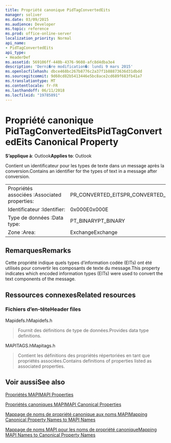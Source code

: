 ```yaml
---
title: Propriété canonique PidTagConvertedEits
manager: soliver
ms.date: 03/09/2015
ms.audience: Developer
ms.topic: reference
ms.prod: office-online-server
localization_priority: Normal
api_name:
- PidTagConvertedEits
api_type:
- HeaderDef
ms.assetid: 569106ff-440b-4376-9608-afc8d4dba3e4
description: 'Derni�re modification�: lundi 9 mars 2015'
ms.openlocfilehash: dbce468bc267b8776c2a37f1b88873636d31dbdd
ms.sourcegitcommit: 9d60cd82b5413446e5bc8ace2cd689f683fb41a7
ms.translationtype: MT
ms.contentlocale: fr-FR
ms.lasthandoff: 06/11/2018
ms.locfileid: "19785891"
---
```

# <a name="pidtagconvertedeits-canonical-property"></a><span data-ttu-id="79881-103">Propriété canonique PidTagConvertedEits</span><span class="sxs-lookup"><span data-stu-id="79881-103">PidTagConvertedEits Canonical Property</span></span>

  
  
<span data-ttu-id="79881-104">**S’applique à**: Outlook</span><span class="sxs-lookup"><span data-stu-id="79881-104">**Applies to**: Outlook</span></span> 
  
<span data-ttu-id="79881-105">Contient un identificateur pour les types de texte dans un message après la conversion.</span><span class="sxs-lookup"><span data-stu-id="79881-105">Contains an identifier for the types of text in a message after conversion.</span></span>
  
|||
|:-----|:-----|
|<span data-ttu-id="79881-106">Propriétés associées :</span><span class="sxs-lookup"><span data-stu-id="79881-106">Associated properties:</span></span>  <br/> |<span data-ttu-id="79881-107">PR_CONVERTED_EITS</span><span class="sxs-lookup"><span data-stu-id="79881-107">PR_CONVERTED_EITS</span></span>  <br/> |
|<span data-ttu-id="79881-108">Identificateur :</span><span class="sxs-lookup"><span data-stu-id="79881-108">Identifier:</span></span>  <br/> |<span data-ttu-id="79881-109">0x000E</span><span class="sxs-lookup"><span data-stu-id="79881-109">0x000E</span></span>  <br/> |
|<span data-ttu-id="79881-110">Type de données :</span><span class="sxs-lookup"><span data-stu-id="79881-110">Data type:</span></span>  <br/> |<span data-ttu-id="79881-111">PT_BINARY</span><span class="sxs-lookup"><span data-stu-id="79881-111">PT_BINARY</span></span>  <br/> |
|<span data-ttu-id="79881-112">Zone :</span><span class="sxs-lookup"><span data-stu-id="79881-112">Area:</span></span>  <br/> |<span data-ttu-id="79881-113">Exchange</span><span class="sxs-lookup"><span data-stu-id="79881-113">Exchange</span></span>  <br/> |
   
## <a name="remarks"></a><span data-ttu-id="79881-114">Remarques</span><span class="sxs-lookup"><span data-stu-id="79881-114">Remarks</span></span>

<span data-ttu-id="79881-115">Cette propriété indique quels types d’information codée (EITs) ont été utilisés pour convertir les composants de texte du message.</span><span class="sxs-lookup"><span data-stu-id="79881-115">This property indicates which encoded information types (EITs) were used to convert the text components of the message.</span></span>
  
## <a name="related-resources"></a><span data-ttu-id="79881-116">Ressources connexes</span><span class="sxs-lookup"><span data-stu-id="79881-116">Related resources</span></span>

### <a name="header-files"></a><span data-ttu-id="79881-117">Fichiers d’en-tête</span><span class="sxs-lookup"><span data-stu-id="79881-117">Header files</span></span>

<span data-ttu-id="79881-118">Mapidefs.h</span><span class="sxs-lookup"><span data-stu-id="79881-118">Mapidefs.h</span></span>
  
> <span data-ttu-id="79881-119">Fournit des définitions de type de données.</span><span class="sxs-lookup"><span data-stu-id="79881-119">Provides data type definitions.</span></span>
    
<span data-ttu-id="79881-120">MAPITAGS.h</span><span class="sxs-lookup"><span data-stu-id="79881-120">Mapitags.h</span></span>
  
> <span data-ttu-id="79881-121">Contient les définitions des propriétés répertoriées en tant que propriétés associées.</span><span class="sxs-lookup"><span data-stu-id="79881-121">Contains definitions of properties listed as associated properties.</span></span>
    
## <a name="see-also"></a><span data-ttu-id="79881-122">Voir aussi</span><span class="sxs-lookup"><span data-stu-id="79881-122">See also</span></span>



[<span data-ttu-id="79881-123">Propriétés MAPI</span><span class="sxs-lookup"><span data-stu-id="79881-123">MAPI Properties</span></span>](mapi-properties.md)
  
[<span data-ttu-id="79881-124">Propriétés canoniques MAPI</span><span class="sxs-lookup"><span data-stu-id="79881-124">MAPI Canonical Properties</span></span>](mapi-canonical-properties.md)
  
[<span data-ttu-id="79881-125">Mappage de noms de propriété canonique aux noms MAPI</span><span class="sxs-lookup"><span data-stu-id="79881-125">Mapping Canonical Property Names to MAPI Names</span></span>](mapping-canonical-property-names-to-mapi-names.md)
  
[<span data-ttu-id="79881-126">Mappage de noms MAPI pour les noms de propriété canonique</span><span class="sxs-lookup"><span data-stu-id="79881-126">Mapping MAPI Names to Canonical Property Names</span></span>](mapping-mapi-names-to-canonical-property-names.md)

